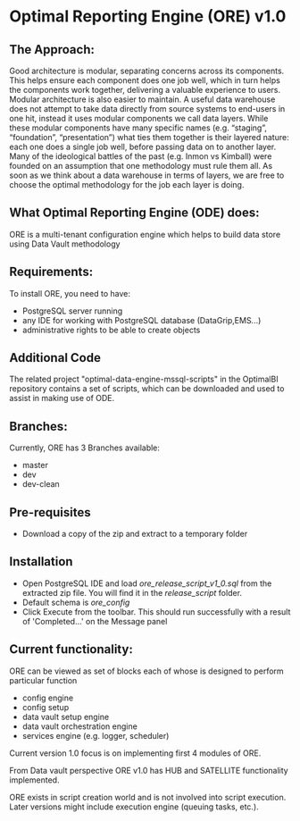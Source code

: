 ﻿# Optimal Reporting Engine (ORE) v1.0 #

## The Approach: ##
Good architecture is modular, separating concerns across its components. This helps ensure each component does one job well, which in turn helps the components work together, delivering a valuable experience to users. Modular architecture is also easier to maintain.
A useful data warehouse does not attempt to take data directly from source systems to end-users in one hit, instead it uses modular components we call data layers. While these modular components have many specific names (e.g. “staging”, “foundation”, “presentation”) what ties them together is their layered nature: each one does a single job well, before passing data on to another layer.
Many of the ideological battles of the past (e.g. Inmon vs Kimball) were founded on an assumption that one methodology must rule them all. As soon as we think about a data warehouse in terms of layers, we are free to choose the optimal methodology for the job each layer is doing.

## What Optimal Reporting Engine (ODE) does: ##
ORE is a multi-tenant configuration engine which helps to build data store using Data Vault methodology

## Requirements: ##
To install ORE, you need to have:
* PostgreSQL server running 
* any IDE for working with PostgreSQL database (DataGrip,EMS...) 
* administrative rights to be able to create objects

## Additional Code ##
The related project "optimal-data-engine-mssql-scripts" in the OptimalBI repository contains a set of scripts, which can be downloaded and used to assist in making use of ODE.

## Branches: ##
Currently, ORE has 3 Branches available:
* master
* dev
* dev-clean

## Pre-requisites ##

* Download a copy of the zip and extract to a temporary folder
 
## Installation ##

* Open PostgreSQL IDE and load *ore_release_script_v1_0.sql* from the extracted zip file. You will find it in the *release_script* folder.
* Default schema is *ore_config*
* Click Execute from the toolbar. This should run successfully with a result of 'Completed...' on the Message panel 

## Current functionality: ##
ORE can be viewed as set of blocks each of whose is designed to perform particular function

* config engine 
* config setup
* data vault setup engine
* data vault orchestration engine
* services engine (e.g. logger, scheduler)

Current version 1.0 focus is on implementing first 4 modules of ORE.

From Data vault perspective ORE v1.0 has HUB and SATELLITE functionality implemented.

ORE exists in script creation world and is not involved into script execution. Later versions might include execution engine (queuing tasks, etc.).